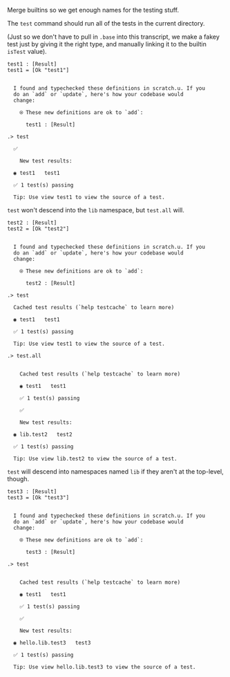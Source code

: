 Merge builtins so we get enough names for the testing stuff.

The `test` command should run all of the tests in the current directory.

(Just so we don't have to pull in `.base` into this transcript, we make a fakey test just by giving it the right type,
and manually linking it to the builtin `isTest` value).

```unison
test1 : [Result]
test1 = [Ok "test1"]
```

```ucm

  I found and typechecked these definitions in scratch.u. If you
  do an `add` or `update`, here's how your codebase would
  change:
  
    ⍟ These new definitions are ok to `add`:
    
      test1 : [Result]

```
```ucm
.> test

  ✅  

    New test results:
  
  ◉ test1   test1
  
  ✅ 1 test(s) passing
  
  Tip: Use view test1 to view the source of a test.

```
`test` won't descend into the `lib` namespace, but `test.all` will.

```unison
test2 : [Result]
test2 = [Ok "test2"]
```

```ucm

  I found and typechecked these definitions in scratch.u. If you
  do an `add` or `update`, here's how your codebase would
  change:
  
    ⍟ These new definitions are ok to `add`:
    
      test2 : [Result]

```
```ucm
.> test

  Cached test results (`help testcache` to learn more)
  
  ◉ test1   test1
  
  ✅ 1 test(s) passing
  
  Tip: Use view test1 to view the source of a test.

.> test.all

    
    Cached test results (`help testcache` to learn more)
    
    ◉ test1   test1
    
    ✅ 1 test(s) passing
    
    ✅  

    New test results:
  
  ◉ lib.test2   test2
  
  ✅ 1 test(s) passing
  
  Tip: Use view lib.test2 to view the source of a test.

```
`test` will descend into namespaces named `lib` if they aren't at the top-level, though.

```unison
test3 : [Result]
test3 = [Ok "test3"]
```

```ucm

  I found and typechecked these definitions in scratch.u. If you
  do an `add` or `update`, here's how your codebase would
  change:
  
    ⍟ These new definitions are ok to `add`:
    
      test3 : [Result]

```
```ucm
.> test

    
    Cached test results (`help testcache` to learn more)
    
    ◉ test1   test1
    
    ✅ 1 test(s) passing
    
    ✅  

    New test results:
  
  ◉ hello.lib.test3   test3
  
  ✅ 1 test(s) passing
  
  Tip: Use view hello.lib.test3 to view the source of a test.

```
